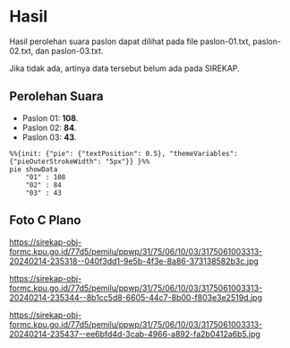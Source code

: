 # Hasil

Hasil perolehan suara paslon dapat dilihat pada file paslon-01.txt, paslon-02.txt, dan paslon-03.txt.

Jika tidak ada, artinya data tersebut belum ada pada SIREKAP.

## Perolehan Suara

 * Paslon 01: **108**.
 * Paslon 02: **84**.
 * Paslon 03: **43**.

```mermaid
%%{init: {"pie": {"textPosition": 0.5}, "themeVariables": {"pieOuterStrokeWidth": "5px"}} }%%
pie showData
    "01" : 108
    "02" : 84
    "03" : 43
```
## Foto C Plano

https://sirekap-obj-formc.kpu.go.id/77d5/pemilu/ppwp/31/75/06/10/03/3175061003313-20240214-235318--040f3dd1-9e5b-4f3e-8a86-373138582b3c.jpg

https://sirekap-obj-formc.kpu.go.id/77d5/pemilu/ppwp/31/75/06/10/03/3175061003313-20240214-235344--8b1cc5d8-6605-44c7-8b00-f803e3e2519d.jpg

https://sirekap-obj-formc.kpu.go.id/77d5/pemilu/ppwp/31/75/06/10/03/3175061003313-20240214-235437--ee6bfd4d-3cab-4966-a892-fa2b0412a6b5.jpg
